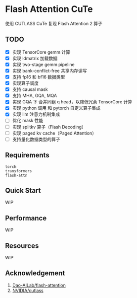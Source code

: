 # Flash Attention CuTe

使用 CUTLASS CuTe 复现 Flash Attention 2 算子

## TODO

- [x] 实现 TensorCore gemm 计算
- [x] 实现 ldmatrix 加载数据
- [x] 实现 two-stage gemm pipeline
- [x] 实现 bank-conflict-free 共享内存读写
- [x] 支持 fp16 和 bf16 数据类型
- [x] 实现算子调度
- [x] 支持 causal mask
- [x] 支持 MHA, GQA, MQA
- [x] 实现 GQA 下 合并同组 q head，以降低冗余 TensorCore 计算
- [x] 实现 python 调用 和 pytorch 自定义算子集成
- [x] 实现 llm 注意力机制集成
- [ ] 优化 mask 性能
- [ ] 实现 splitkv 算子（Flash Decoding）
- [ ] 实现 paged kv cache（Paged Attention）
- [ ] 支持量化数据类型的算子

## Requirements

```
torch
transformers
flash-attn
```

## Quick Start

WIP

## Performance

WIP

## Resources

WIP

## Acknowledgement

1. [Dao-AILab/flash-attention](https://github.com/Dao-AILab/flash-attention)
2. [NVIDIA/cutlass](https://github.com/NVIDIA/cutlass)